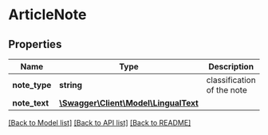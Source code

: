 # ArticleNote

## Properties
Name | Type | Description | Notes
------------ | ------------- | ------------- | -------------
**note_type** | **string** | classification of the note | [optional] 
**note_text** | [**\Swagger\Client\Model\LingualText**](LingualText.md) |  | [optional] 

[[Back to Model list]](../../README.md#documentation-for-models) [[Back to API list]](../../README.md#documentation-for-api-endpoints) [[Back to README]](../../README.md)

